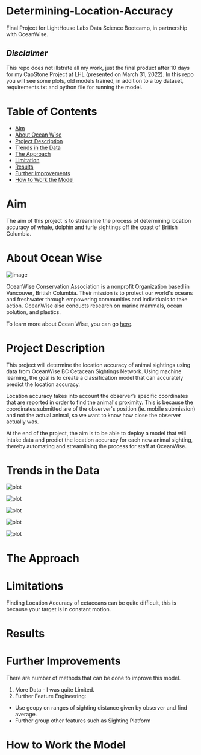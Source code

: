 # Determining-Location-Accuracy
Final Project for LightHouse Labs Data Science Bootcamp, in partnership with OceanWise.

## *Disclaimer*
This repo does not illstrate all my work, just the final product after 10 days for my CapStone Project at LHL (presented on March 31, 2022). In this repo you will see some plots, old models trained, in addition to a toy dataset, requirements.txt and python file for running the model.

# Table of Contents
* [Aim](#aim)
* [About Ocean Wise](#about-ocean-wise)
* [Project Description](#project-description)
* [Trends in the Data](#trends-in-the-data)
* [The Approach](#the-approach)
* [Limitation](#limitations)
* [Results](#results)
* [Further Improvements](#further-improvements)
* [How to Work the Model](#how-to-work-the-model)

# Aim
The aim of this project is to streamline the process of determining location accuracy of whale, dolphin and turle sightings off the coast of British Columbia.

# About Ocean Wise

![image](./Images/oceanwise_logo.jpg)

OceanWise Conservation Association is a nonprofit Organization based in Vancouver, British Columbia. Their mission is to protect our world's oceans and freshwater through empowering communities and individuals to take action. OceanWise also conducts research on marine mammals, ocean polution, and plastics.

To learn more about Ocean Wise, you can go [here](https://ocean.org/).

# Project Description
This project will determine the location accuracy of animal sightings using data from OceanWise BC Cetacean Sightings Network. Using machine learning, the goal is to create a classification model that can accurately predict the location accuracy. 

Location accuracy takes into account the observer’s specific coordinates that are reported in order to find the animal's proximity. This is because the coordinates submitted are of the observer's position (ie. mobile submission) and not the actual animal, so we want to know how close the observer actually was. 

At the end of the project, the aim is to be able to deploy a model that will intake data and predict the location accuracy for each new animal sighting, thereby automating and streamlining the process for staff at OceanWise. 

# Trends in the Data
![plot](./Images/Plots/Data_Source.png)

![plot](./Images/Plots/Experience.png)

![plot](./Images/Plots/Time_Of_Day.png)

![plot](./Images/Plots/Seasons_Species.png)

![plot](./Images/Plots/SeaConditions_LocationAccuracy.png)

# The Approach


# Limitations
Finding Location Accuracy of cetaceans can be quite difficult, this is because your target is in constant motion.

# Results


# Further Improvements
There are number of methods that can be done to improve this model.

1. More Data - I was quite Limited.
2. Further Feature Engineering:
* Use geopy on ranges of sighting distance given by observer and find average.
* Further group other features such as Sighting Platform

# How to Work the Model